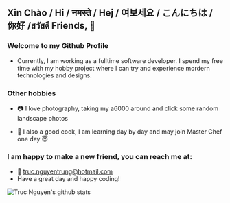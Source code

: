 ## Xin Chào / Hi / नमस्ते / Hej / 여보세요 / こんにちは / 你好  /สวัสดี Friends, :hatching_chick:

### Welcome to my Github Profile 

- Currently, I am working as a fulltime software developer. I spend my free time with my hobby project where I can try and experience mordern technologies and designs.

### Other hobbies

- :camera: I love photography, taking my a6000 around and click some random landscape photos

- :shallow_pan_of_food: I also a good cook, I am learning day by day and may join Master Chef one day :innocent:

### I am happy to make a new friend, you can reach me at:
- :e-mail: truc.nguyentrung@hotmail.com
- Have a great day and happy coding!

![Truc Nguyen's github stats](https://github-readme-stats.vercel.app/api?username=trucnt0&show_icons=true&theme=blueberry)
